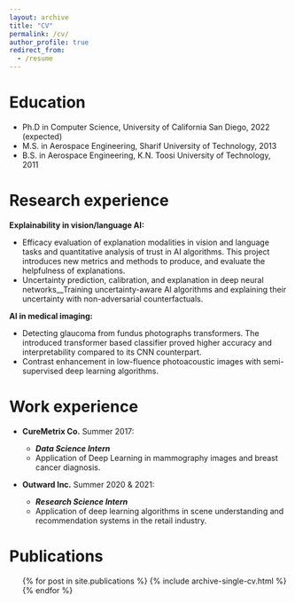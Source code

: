 ```yaml
---
layout: archive
title: "CV"
permalink: /cv/
author_profile: true
redirect_from:
  - /resume
---
```


Education
======
* Ph.D in Computer Science, University of California San Diego, 2022 (expected)
* M.S. in Aerospace Engineering, Sharif University of Technology, 2013
* B.S. in Aerospace Engineering, K.N. Toosi University of Technology, 2011

Research experience
======
__Explainability in vision/language AI:__
 * Efficacy evaluation of explanation modalities in vision and language tasks and quantitative analysis of trust in AI algorithms. This project introduces new metrics and methods to produce, and evaluate the helpfulness of explanations.
 * Uncertainty prediction, calibration, and explanation in deep neural networks__Training uncertainty-aware AI algorithms and explaining their uncertainty with non-adversarial counterfactuals. 

__AI in medical imaging:__
 * Detecting glaucoma from fundus photographs transformers. The introduced transformer based classifier proved higher accuracy and interpretability compared to its CNN counterpart.  
 * Contrast enhancement in low-fluence photoacoustic images with semi-supervised deep learning algorithms.

Work experience
======
* __CureMetrix Co.__ Summer 2017:
  * ___*Data Science Intern*___
  * Application  of Deep Learning in mammography images and breast cancer diagnosis.

* __Outward Inc.__ Summer 2020 & 2021: 
  * ___*Research Science Intern*___
  * Application of deep learning algorithms in scene understanding and recommendation systems in the retail industry.


Publications
======
  <ul>{% for post in site.publications %}
    {% include archive-single-cv.html %}
  {% endfor %}</ul>

